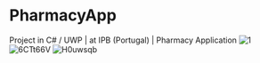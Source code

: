 # PharmacyApp
Project in C# / UWP | at IPB (Portugal) | Pharmacy Application
![1](https://user-images.githubusercontent.com/71603122/161026326-0a4476ab-290f-4d2a-9081-1a8ae7f0a663.png)
![6CTt66V](https://user-images.githubusercontent.com/71603122/161017758-67d956cd-0835-4c86-9018-b0d3df34519e.png)
![H0uwsqb](https://user-images.githubusercontent.com/71603122/161017770-6fe77c52-1386-4442-84a3-4e3542df54c9.png)
